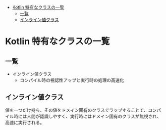 - [Kotlin 特有なクラスの一覧](#kotlin-特有なクラスの一覧)
  - [一覧](#一覧)
  - [インライン値クラス](#インライン値クラス)


# Kotlin 特有なクラスの一覧

## 一覧

- インライン値クラス
  - コンパイル時の視認性アップと実行時の処理の高速化


## インライン値クラス

値を一つだけ持ち、その値をドメイン固有のクラスでラップすることで、コンパイル時には人間が認識しやすく、実行時にはドメイン固有のクラスが無視され、高速に実行される。





